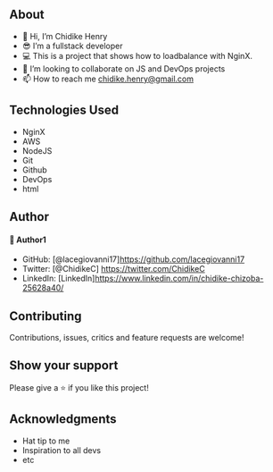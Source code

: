 ## About

- 👋 Hi, I’m Chidike Henry
- 😎 I’m a fullstack developer
- 💻 This is a project that shows how to loadbalance with NginX.
- 💞️ I’m looking to collaborate on JS and DevOps projects
- 📫 How to reach me chidike.henry@gmail.com

## Technologies Used

- NginX
- AWS
- NodeJS
- Git
- Github
- DevOps
- html

## Author

#### 👤 Author1

- GitHub: [@lacegiovanni17]https://github.com/lacegiovanni17
- Twitter: [@ChidikeC] https://twitter.com/ChidikeC
- LinkedIn: [LinkedIn]https://www.linkedin.com/in/chidike-chizoba-25628a40/

## Contributing

Contributions, issues, critics and feature requests are welcome!

## Show your support

Please give a ⭐️ if you like this project!

## Acknowledgments

- Hat tip to me
- Inspiration to all devs
- etc
